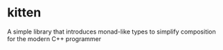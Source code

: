 # kitten
A simple library that introduces monad-like types to simplify composition for the modern C++ programmer
